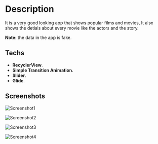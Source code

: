 
# Description

It is a very good looking app that shows popular films and movies, It also shows the detials about every movie like the actors and the story.


**Note**: the data in the app is fake.

## Techs
* **RecyclerView**.
* **Simple Transition Animation**.
* **Slider**.
* **Glide**.
## Screenshots

![Screenshot1](https://user-images.githubusercontent.com/79477855/148279585-2f897cb9-6511-440f-ba3e-70cccca1e38f.jpg)

![Screenshot2](https://user-images.githubusercontent.com/79477855/148279722-3024e450-db90-4fb6-a22d-14b125f1a67d.jpg)

![Screenshot3](https://user-images.githubusercontent.com/79477855/148280306-975f391b-35bf-4a37-b5bd-fa98a2f41e4f.jpg)

![Screenshot4](https://user-images.githubusercontent.com/79477855/148280186-851b15cc-41da-42d6-a938-f8b40d0fe515.jpg)

